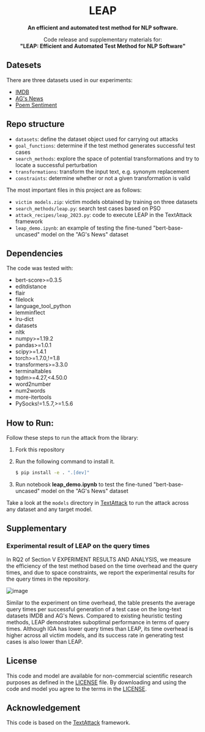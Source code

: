 <h1 align="center">LEAP</h1>


<p align="center">
<b>
An efficient and automated test method for NLP software.</b>

<p align="center">
Code release and supplementary materials for:</br>
  <b>"LEAP: Efficient and Automated Test Method for NLP Software"</b></br>
</p>

## Datesets
There are three datasets used in our experiments:

- [IMDB](https://s3.amazonaws.com/fast-ai-nlp/imdb.tgz)
- [AG's News](https://s3.amazonaws.com/fast-ai-nlp/ag_news_csv.tgz)
- [Poem Sentiment](https://github.com/google-research-datasets/poem-sentiment)

## Repo structure
- `datasets`: define the dataset object used for carrying out attacks
- `goal_functions`: determine if the test method generates successful test cases
- `search_methods`: explore the space of potential transformations and try to locate a successful perturbation
- `transformations`: transform the input text, e.g. synonym replacement
- `constraints`: determine whether or not a given transformation is valid

The most important files in this project are as follows:
- `victim models.zip`: victim models obtained by training on three datasets
- `search_methods/leap.py`: search test cases based on PSO
- `attack_recipes/leap_2023.py`: code to execute LEAP in the TextAttack framework
- `leap_demo.ipynb`: an example of testing the fine-tuned "bert-base-uncased" model on the "AG's News" dataset


## Dependencies
The code was tested with:

- bert-score>=0.3.5
- editdistance
- flair
- filelock
- language_tool_python
- lemminflect
- lru-dict
- datasets
- nltk
- numpy>=1.19.2
- pandas>=1.0.1
- scipy>=1.4.1
- torch>=1.7.0,!=1.8
- transformers>=3.3.0
- terminaltables
- tqdm>=4.27,<4.50.0
- word2number
- num2words
- more-itertools
- PySocks!=1.5.7,>=1.5.6

## How to Run:
Follow these steps to run the attack from the library:

1. Fork this repository

2. Run the following command to install it.

   ```bash
   $ pip install -e . ".[dev]"
   
3. Run notebook **leap_demo.ipynb** to test the fine-tuned "bert-base-uncased" model on the "AG's News" dataset

Take a look at the `models` directory in [TextAttack](https://github.com/RishabhMaheshwary/TextAttack/tree/hard_label_attack) to run the attack across any dataset and any target model.


## Supplementary
### Experimental result of LEAP on the query times
In RQ2 of Section V EXPERIMENT RESULTS AND ANALYSIS, we measure the efficiency of the test method based on the time overhead and the query times, and due to space constraints, we report the experimental results for the query times in the repository.


![image](https://github.com/lumos-xiao/LEAP/blob/main/query-time.png)

Similar to the experiment on time overhead, the table presents the average query times per successful generation of a test case on the long-text datasets IMDB and AG's News. Compared to existing heuristic testing methods, LEAP demonstrates suboptimal performance in terms of query times. Although IGA has lower query times than LEAP, its time overhead is higher across all victim models, and its success rate in generating test cases is also lower than LEAP.



## License
This code and model are available for non-commercial scientific research purposes as defined in the [LICENSE](LICENSE) file. By downloading and using the code and model you agree to the terms in the [LICENSE](LICENSE).


## Acknowledgement

This code is based on the [TextAttack](https://github.com/QData/TextAttack) framework.

